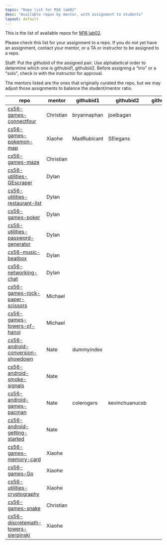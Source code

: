 ```yaml
---
topic: "Repo list for M16 lab02"
desc: "Available repos by mentor, with assignment to students"
layout: default
---
```


This is the list of available repos for [M16 lab02](/lab/lab02).

Please check this list for your assignment to a repo.   If you do not yet have an assignment, 
contact your mentor, or a TA or instructor to be assigned to a repo.

Staff: Put the githubid of the assigned pair.   Use alphabetical order to determine which one is githubid1, githubid2.  Before assigning
a "trio" or a "solo", check in with the instructor for approval.

The mentors listed are the ones that originally curated the repo, but we may adjust those assignments to balance the student/mentor
ratio.

| repo | mentor | githubid1 | githubid2 | githubid3 |
|------|--------|-----------|-----------|-----------|
| [cs56-games-connectfour](https://github.com/UCSB-CS56-Projects/cs56-games-connectfour) | Christian | bryannaphan |  joelbagan |    | 
| [cs56-games-pokemon-map](https://github.com/UCSB-CS56-Projects/cs56-games-pokemon-map) | Xiaohe | MadRubicant  |  SElegans  |    | 
| [cs56-games-maze](https://github.com/UCSB-CS56-Projects/cs56-games-maze) | Christian |    |    |    | 
| [cs56-utilities-GEscraper](https://github.com/UCSB-CS56-Projects/cs56-utilities-GEscraper) | Dylan |    |    |    | 
| [cs56-utilities-restaurant-list](https://github.com/UCSB-CS56-Projects/cs56-utilities-restaurant-list) | Dylan |    |    |    | 
| [cs56-games-poker](https://github.com/UCSB-CS56-Projects/cs56-games-poker) | Dylan |    |    |    | 
| [cs56-utilities-password-generator](https://github.com/UCSB-CS56-Projects/cs56-utilities-password-generator) | Dylan |    |    |    |
| [cs56-music-beatbox](https://github.com/UCSB-CS56-Projects/cs56-music-beatbox) | Dylan |    |    |    | 
| [cs56-networking-chat](https://github.com/UCSB-CS56-Projects/cs56-networking-chat) | Dylan |    |    |    | 
| [cs56-games-rock-paper-scissors](https://github.com/UCSB-CS56-Projects/cs56-games-rock-paper-scissors) | Michael |    |    |    | 
| [cs56-games-towers-of-hanoi](https://github.com/UCSB-CS56-Projects/cs56-games-towers-of-hanoi) | Michael  |    |    |    | 
| [cs56-android-conversion-showdown](https://github.com/UCSB-CS56-Projects/cs56-android-conversion-showdown) | Nate | dummyindex   |    |    | 
| [cs56-android-smoke-signals](https://github.com/UCSB-CS56-Projects/cs56-android-smoke-signals) | Nate |    |    |    | 
| [cs56-android-games-pacman](https://github.com/UCSB-CS56-Projects/cs56-android-games-pacman) | Nate | colerogers   | kevinchuanucsb     |    | 
| [cs56-android-getting-started](https://github.com/UCSB-CS56-Projects/cs56-android-getting-started) | Nate |    |    |    | 
| [cs56-games-memory-card](https://github.com/UCSB-CS56-Projects/cs56-games-memory-card) | Xiaohe |    |    |    | 
| [cs56-games-Go](https://github.com/UCSB-CS56-Projects/cs56-games-Go) | Xiaohe |    |    |    | 
| [cs56-utilities-cryptography](https://github.com/UCSB-CS56-Projects/cs56-utilities-cryptography) | Xiaohe |    |    |    | 
| [cs56-games-snake](https://github.com/UCSB-CS56-Projects/cs56-games-snake) | Christian |    |    |    | 
| [cs56-discretemath-towers-sierpinski](https://github.com/UCSB-CS56-Projects/cs56-discretemath-towers-sierpinski) | Xiaohe |    |    |    | 

<div style="display:none;">

For convenience, if you are viewing the .md source in github while editing, here are links that take you directly to
* web version of this page: [UCSB-CS56-M16.github.io/lab02/repo_list](http://UCSB-CS56-M16.github.io/lab/lab02/repo_list)
* web version of lab02: [UCSB-CS56-M16.github.io/lab02](http://UCSB-CS56-M16.github.io/lab/lab02)
</div>

